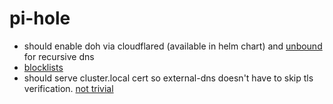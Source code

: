 # pi-hole

- should enable doh via cloudflared (available in helm chart) and [unbound](https://docs.pi-hole.net/guides/dns/unbound/) for recursive dns
- [blocklists](https://github.com/hagezi/dns-blocklists)
- should serve cluster.local cert so external-dns doesn't have to skip tls verification. [not trivial](https://discourse.pi-hole.net/t/enabling-https-for-your-pi-hole-web-interface/5771)